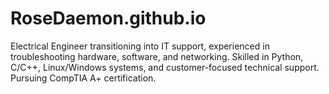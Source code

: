 # RoseDaemon.github.io
Electrical Engineer transitioning into IT support, experienced in troubleshooting hardware, software, and networking. Skilled in Python, C/C++, Linux/Windows systems, and customer-focused technical support. Pursuing CompTIA A+ certification.

